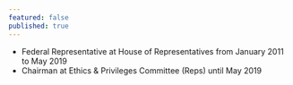 ```yaml
---
featured: false
published: true
---
```

* Federal Representative at House of Representatives from January 2011 to May 2019
* Chairman at Ethics & Privileges Committee (Reps) until May 2019

